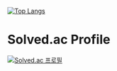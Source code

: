 [![Top Langs](https://github-readme-stats.vercel.app/api/top-langs/?username=anuraghazra&layout=compact)](https://github.com/anuraghazra/github-readme-stats)
# Solved.ac Profile
[![Solved.ac
프로필](http://mazassumnida.wtf/api/v2/generate_badge?boj=uuiip7878)](https://solved.ac/uuiip7878)
